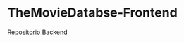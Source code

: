 # TheMovieDatabse-Frontend
[Repositorio Backend](https://github.com/NicoFJCruz/TheMovieDatabse-Backend)
